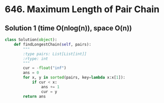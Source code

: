 # 646. Maximum Length of Pair Chain

## Solution 1 (time O(nlog(n)), space O(n))

```python
class Solution(object):
    def findLongestChain(self, pairs):
        """
        :type pairs: List[List[int]]
        :rtype: int
        """
        cur = -float("inf")
        ans = 0
        for x, y in sorted(pairs, key=lambda x:x[1]):
            if cur < x:
                ans += 1
                cur = y
        return ans
```
